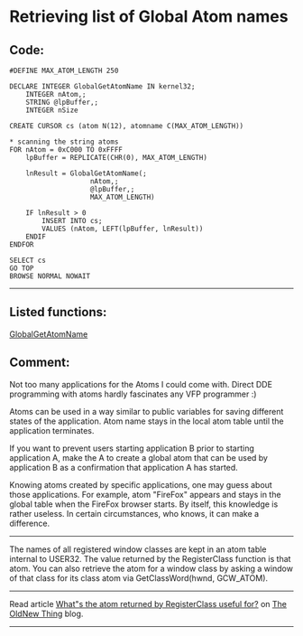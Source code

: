 <link rel="stylesheet" type="text/css" href="../css/win32api.css">  
<link rel="stylesheet" href="https://cdnjs.cloudflare.com/ajax/libs/font-awesome/4.7.0/css/font-awesome.min.css">

# Retrieving list of Global Atom names

## Code:
```foxpro  
#DEFINE MAX_ATOM_LENGTH 250

DECLARE INTEGER GlobalGetAtomName IN kernel32;
    INTEGER nAtom,;
    STRING @lpBuffer,;
    INTEGER nSize

CREATE CURSOR cs (atom N(12), atomname C(MAX_ATOM_LENGTH))

* scanning the string atoms
FOR nAtom = 0xC000 TO 0xFFFF
    lpBuffer = REPLICATE(CHR(0), MAX_ATOM_LENGTH)

    lnResult = GlobalGetAtomName(;
    				nAtom,;
    				@lpBuffer,;
    				MAX_ATOM_LENGTH)

    IF lnResult > 0
        INSERT INTO cs;
        VALUES (nAtom, LEFT(lpBuffer, lnResult))
    ENDIF
ENDFOR

SELECT cs
GO TOP
BROWSE NORMAL NOWAIT  
```  
***  


## Listed functions:
[GlobalGetAtomName](../libraries/kernel32/GlobalGetAtomName.md)  

## Comment:
Not too many applications for the Atoms I could come with. Direct DDE programming with atoms hardly fascinates any VFP programmer :)  
  
Atoms can be used in a way similar to public variables for saving different states of the application. Atom name stays in the local atom table until the application terminates.  
  
If you want to prevent users starting application B prior to starting application A, make the A to create a global atom that can be used by application B as a confirmation that application A has started.  
  
Knowing atoms created by specific applications, one may guess about those applications. For example, atom "FireFox" appears and stays in the global table when the FireFox browser starts. By itself, this knowledge is rather useless. In certain circumstances, who knows, it can make a difference.  
  
* * *  
The names of all registered window classes are kept in an atom table internal to USER32. The value returned by the RegisterClass function is that atom. You can also retrieve the atom for a window class by asking a window of that class for its class atom via GetClassWord(hwnd, GCW_ATOM).  
  
* * *  
Read article <a href="http://blogs.msdn.com/b/oldnewthing/archive/2004/10/11/240744.aspx">What"s the atom returned by RegisterClass useful for?</a> on <a href="http://blogs.msdn.com/b/oldnewthing/">The OldNew Thing</a> blog.  
  
***  

